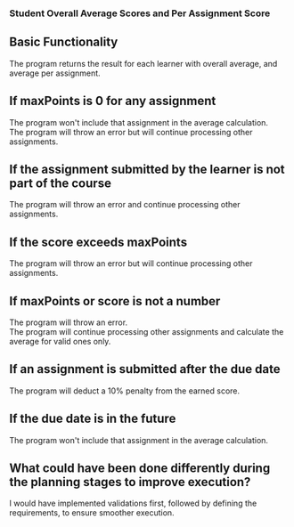 ### Student Overall Average Scores and Per Assignment Score

## Basic Functionality
 The program returns the result for each learner with overall average, and average per assignment.

## If maxPoints is 0 for any assignment  
The program won't include that assignment in the average calculation.  
The program will throw an error but will continue processing other assignments.  

## If the assignment submitted by the learner is not part of the course  
The program will throw an error and continue processing other assignments.  

## If the score exceeds maxPoints  
The program will throw an error but will continue processing other assignments.  

## If maxPoints or score is not a number  
The program will throw an error.  
The program will continue processing other assignments and calculate the average for valid ones only.  

## If an assignment is submitted after the due date  
The program will deduct a 10% penalty from the earned score.  

## If the due date is in the future  
The program won't include that assignment in the average calculation.  

## What could have been done differently during the planning stages to improve execution?  
I would have implemented validations first, followed by defining the requirements, to ensure smoother execution.  

